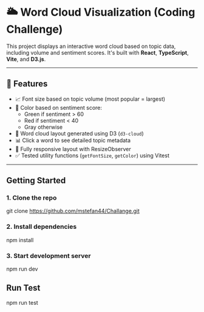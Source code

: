 # 🌥️ Word Cloud Visualization (Coding Challenge)

This project displays an interactive word cloud based on topic data, including volume and sentiment scores. It's built with **React**, **TypeScript**, **Vite**, and **D3.js**.

---

## 🚀 Features

- 📈 Font size based on topic volume (most popular = largest)
- 🎨 Color based on sentiment score:
  - Green if sentiment > 60
  - Red if sentiment < 40
  - Gray otherwise
- 🧠 Word cloud layout generated using D3 (`d3-cloud`)
- 📊 Click a word to see detailed topic metadata
- 📱 Fully responsive layout with ResizeObserver
- ✅ Tested utility functions (`getFontSize`, `getColor`) using Vitest


---

## Getting Started

### 1. Clone the repo
git clone https://github.com/mstefan44/Challange.git

### 2. Install dependencies
npm install

### 3. Start development server
npm run dev


## Run Test
npm run test
